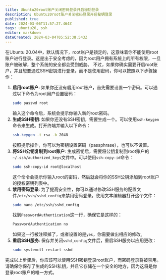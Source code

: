 ```yaml
---
title: Ubuntu20root账户关闭密码登录开启秘钥登录
description: Ubuntu20root账户关闭密码登录开启秘钥登录
published: true
date: 2024-03-06T11:57:27.464Z
tags: ubuntu20, ssh
editor: markdown
dateCreated: 2024-03-04T05:52:38.543Z
---
```


在Ubuntu 20.04中，默认情况下，root账户是锁定的，这意味着你不能使用root账户进行登录。这是出于安全考虑的，因为root用户拥有系统上的所有权限，一旦账户被破解，整个系统的安全都会受到威胁。
不过，如果你确实需要开启root账户，并且想要通过SSH密钥进行登录，而不是使用密码，你可以按照以下步骤操作：
1. **启用root账户**:
   如果你还没有启用root账户，首先需要设置一个密码。可以通过以下命令为root用户设置密码：
   ```bash
   sudo passwd root
   ```
   输入这个命令后，系统会提示你输入新的root密码。
2. **生成SSH密钥**:
   如果你还没有SSH密钥，需要生成一个。可以使用`ssh-keygen`命令来生成。打开终端并输入以下命令：
   ```bash
   ssh-keygen -t rsa -b 2048
   ```
   按照提示操作，你可以为密钥设置密码（passphrase），也可以不设置。
3. **将SSH公钥复制到root账户**:
   生成密钥后，需要将公钥复制到root账户的`~/.ssh/authorized_keys`文件中。可以使用`ssh-copy-id`命令：
   ```bash
   sudo ssh-copy-id root@localhost
   ```
   这个命令会提示你输入root的密码，然后就会将你的SSH公钥添加到root账户的授权密钥列表中。
4. **禁用密码登录**:
   为了提高安全性，你可以通过修改SSH服务的配置文件`/etc/ssh/sshd_config`来禁用密码登录。使用文本编辑器打开这个文件：
   ```bash
   sudo nano /etc/ssh/sshd_config
   ```
   找到`PasswordAuthentication`这一行，确保它是这样的：
   ```bash
   PasswordAuthentication no
   ```
   如果这一行被注释掉了，或者设置的是`yes`，你需要做出相应的修改。
5. **重启SSH服务**:
   保存并关闭`sshd_config`文件后，重启SSH服务以应用更改：
   ```bash
   sudo systemctl restart sshd
   ```
完成以上步骤后，你应该可以使用SSH密钥登录root账户，而密码登录将被禁用。请确保你保存了生成的SSH私钥，并且它存储在一个安全的地方，因为这将是你登录root账户的唯一方式。
